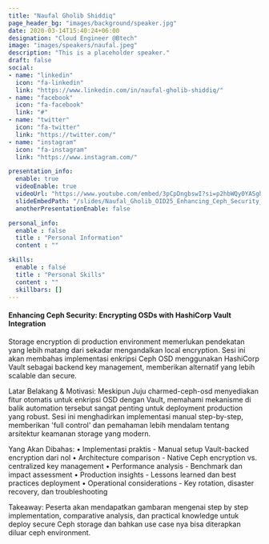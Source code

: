 ```yaml
---
title: "Naufal Gholib Shiddiq"
page_header_bg: "images/background/speaker.jpg"
date: 2020-03-14T15:40:24+06:00
designation: "Cloud Engineer @Btech"
image: "images/speakers/naufal.jpeg"
description: "This is a placeholder speaker."
draft: false
social:
- name: "linkedin"
  icon: "fa-linkedin"
  link: "https://www.linkedin.com/in/naufal-gholib-shiddiq/"
- name: "facebook"
  icon: "fa-facebook"
  link: "#"
- name: "twitter"
  icon: "fa-twitter"
  link: "https://twitter.com/"
- name: "instagram"
  icon: "fa-instagram"
  link: "https://www.instagram.com/"

presentation_info:
  enable: true
  videoEnable: true
  videoUrl: "https://www.youtube.com/embed/3pCpDngbswI?si=p2hbWQy0YASghdh-"
  slideEmbedPath: "/slides/Naufal_Gholib_OID25_Enhancing_Ceph_Security_Encrypting_OSDs_With_Hashicorp_Vault_Integration.pdf" 
  anotherPresentationEnable: false

personal_info:
  enable : false
  title : "Personal Information"
  content : ""

skills:
  enable : false
  title : "Personal Skills"
  content : ""
  skillbars: []
---
```


#### Enhancing Ceph Security: Encrypting OSDs with HashiCorp Vault Integration

Storage encryption di production environment memerlukan pendekatan yang lebih matang dari sekadar mengandalkan local encryption. Sesi ini akan membahas implementasi enkripsi Ceph OSD menggunakan HashiCorp Vault sebagai backend key management, memberikan alternatif yang lebih scalable dan secure.

Latar Belakang & Motivasi: 
Meskipun Juju charmed-ceph-osd menyediakan fitur otomatis untuk enkripsi OSD dengan Vault, memahami mekanisme di balik automation tersebut sangat penting untuk deployment production yang robust. Sesi ini menghadirkan implementasi manual step-by-step, memberikan 'full control' dan pemahaman lebih mendalam tentang arsitektur keamanan storage yang modern.

Yang Akan Dibahas: 
• Implementasi praktis - Manual setup Vault-backed encryption dari nol 
• Architecture comparison - Native Ceph encryption vs. centralized key management
• Performance analysis - Benchmark dan impact assessment 
• Production insights - Lessons learned dan best practices deployment 
• Operational considerations - Key rotation, disaster recovery, dan troubleshooting

Takeaway: Peserta akan mendapatkan gambaran mengenai step by step implementation, comparative analysis, dan practical knowledge untuk deploy secure Ceph storage dan bahkan use case nya bisa diterapkan diluar ceph environment.